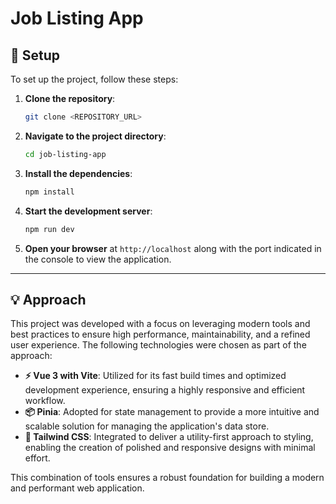 # Job Listing App

## 🚀 Setup

To set up the project, follow these steps:

1. **Clone the repository**:
   ```bash
   git clone <REPOSITORY_URL>
   ```

2. **Navigate to the project directory**:
   ```bash
   cd job-listing-app
   ```

3. **Install the dependencies**:
   ```bash
   npm install
   ```

4. **Start the development server**:
   ```bash
   npm run dev
   ```

5. **Open your browser** at `http://localhost` along with the port indicated in the console to view the application.

---

## 💡 Approach

This project was developed with a focus on leveraging modern tools and best practices to ensure high performance, maintainability, and a refined user experience. The following technologies were chosen as part of the approach:

- **⚡ Vue 3 with Vite**: Utilized for its fast build times and optimized development experience, ensuring a highly responsive and efficient workflow.
- **📦 Pinia**: Adopted for state management to provide a more intuitive and scalable solution for managing the application's data store.
- **🎨 Tailwind CSS**: Integrated to deliver a utility-first approach to styling, enabling the creation of polished and responsive designs with minimal effort.

This combination of tools ensures a robust foundation for building a modern and performant web application.


